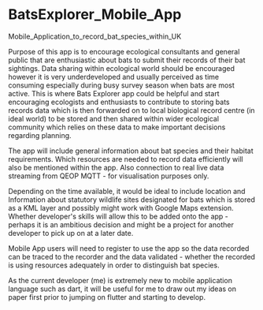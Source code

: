 # BatsExplorer_Mobile_App
Mobile_Application_to_record_bat_species_within_UK

Purpose of this app is to encourage ecological consultants and general public that are enthusiastic about bats to submit their records of their bat sightings. Data sharing within ecological world should be encouraged however it is very underdeveloped and usually perceived as time consuming especially during busy survey season when bats are most active. This is where Bats Explorer app could be helpful and start encouraging ecologists and enthusiasts to contribute to storing bats records data which is then forwarded on to local biological record centre (in ideal world) to be stored and then shared within wider ecological community which relies on these data to make important decisions regarding planning. 

The app will include general information about bat species and their habitat requirements. Which resources are needed to record data efficiently will also be mentioned within the app. Also connection to real live data streaming from QEOP MQTT - for visualisation purposes only. 

Depending on the time available, it would be ideal to include location and Information about statutory wildlife sites designated for bats which is stored as a KML layer and possibly might work with Google Maps extension. Whether developer's skills will allow this to be added onto the app - perhaps it is an ambitious decision and might be a project for another developer to pick up on at a later date. 

Mobile App users will need to register to use the app so the data recorded can be traced to the recorder and the data validated - whether the recorded is using resources adequately in order to distinguish bat species.

As the current developer (me) is extremely new to mobile application language such as dart, it will be useful for me to draw out my ideas on paper first prior to jumping on flutter and starting to develop. 
